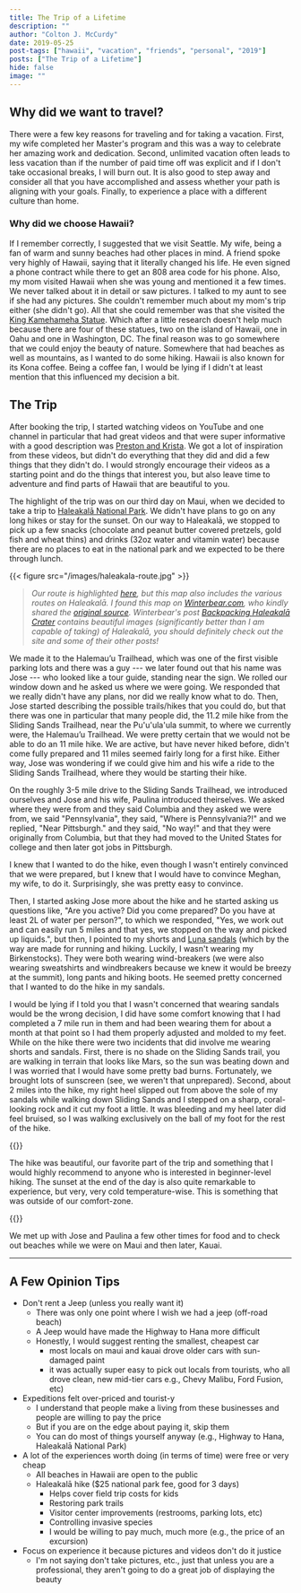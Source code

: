```yaml
---
title: The Trip of a Lifetime
description: ""
author: "Colton J. McCurdy"
date: 2019-05-25
post-tags: ["hawaii", "vacation", "friends", "personal", "2019"]
posts: ["The Trip of a Lifetime"]
hide: false
image: ""
---
```


## Why did we want to travel?

There were a few key reasons for traveling and for taking a vacation. First,
my wife completed her Master's program and this was a way to celebrate her amazing
work and dedication. Second, unlimited vacation often leads to less vacation than if the number
of paid time off was explicit and if I don't take occasional breaks, I will burn
out. It is also good to step away and consider all that you have accomplished and
assess whether your path is aligning with your goals. Finally, to experience a
place with a different culture than home.

### Why did we choose Hawaii?

If I remember correctly, I suggested that we visit Seattle. My wife, being a
fan of warm and sunny beaches had other places in mind. A friend spoke very highly
of Hawaii, saying that it literally changed his life. He even signed a phone contract
while there to get an 808 area code for his phone. Also, my mom visited Hawaii when
she was young and mentioned it a few times. We never talked about it in detail or
saw pictures. I talked to my aunt to see if she had any pictures. She couldn't
remember much about my mom's trip either (she didn't go). All that she could remember
was that she visited the [King Kamehameha Statue](https://www.gohawaii.com/islands/oahu/regions/honolulu/king-kamehameha-statue).
Which after a little research doesn't help much because there are four of these statues,
two on the island of Hawaii, one in Oahu and one in Washington, DC. The final reason
was to go somewhere that we could enjoy the beauty of nature. Somewhere that had
beaches as well as mountains, as I wanted to do some hiking. Hawaii is also known
for its Kona coffee. Being a coffee fan, I would be lying if I didn't at least mention
that this influenced my decision a bit.

## The Trip

After booking the trip, I started watching videos on YouTube and one channel in particular that
had great videos and that were super informative with a good description was [Preston and Krista](https://www.youtube.com/channel/UCkIADRl3jDLuSGmd2O1a23A).
We got a lot of inspiration from these videos, but didn't do everything that they
did and did a few things that they didn't do. I would strongly encourage their videos as
a starting point and do the things that interest you, but also leave time to adventure
and find parts of Hawaii that are beautiful to you.

The highlight of the trip was on our third day on Maui, when we decided to take
a trip to [Haleakalā National Park](https://www.gohawaii.com/islands/maui/regions/upcountry-maui/haleakala-national-park).
We didn't have plans to go on any long hikes or stay for the sunset. On our way
to Haleakalā, we stopped to pick up a few snacks (chocolate and peanut butter covered pretzels,
gold fish and wheat thins) and drinks (32oz water and vitamin water) because there
are no places to eat in the national park and we expected to be there through lunch.

{{< figure src="/images/haleakala-route.jpg" >}}

> _Our route is highlighted [here](https://twitter.com/McCurdyColton/status/1129455010167705600),
> but this map also includes the various routes on Haleakalā. I found this map on
> [Winterbear.com](https://winterbear.com/trip-reports/backpacking-haleakala-crater/), who
> kindly shared the [original source](http://npmaps.com/wp-content/uploads/haleakala-map.pdf).
> Winterbear's post [Backpacking Haleakalā Crater](https://winterbear.com/trip-reports/backpacking-haleakala-crater/)
> contains beautiful images (significantly better than I am capable of taking) of
> Haleakalā, you should definitely check out the site and some of their other posts!_

We made it to the Halemau’u Trailhead, which was one of the first visible parking
lots and there was a guy --- we later found out that his name was Jose --- who looked
like a tour guide, standing near the sign. We rolled our window down and he asked
us where we were going. We responded that we really didn't have any plans,
nor did we really know what to do. Then, Jose started describing the possible trails/hikes
that you could do, but that there was one in particular that many people did, the
11.2 mile hike from the Sliding Sands Trailhead, near the Pu'u'ula'ula summit, to
where we currently were, the Halemau’u Trailhead. We were pretty certain that we
would not be able to do an 11 mile hike. We are active, but have never hiked before,
didn't come fully prepared and 11 miles seemed fairly long for a first hike. Either
way, Jose was wondering if we could give him and his wife a ride to the Sliding Sands
Trailhead, where they would be starting their hike.

On the roughly 3-5 mile drive to the Sliding Sands Trailhead, we introduced ourselves
and Jose and his wife, Paulina introduced theirselves. We asked where they were from
and they said Columbia and they asked we were from, we said "Pennsylvania", they
said, "Where is Pennsylvania?!" and we replied, "Near Pittsburgh." and they said,
"No way!" and that they were originally from Columbia, but that they had moved to
the United States for college and then later got jobs in Pittsburgh.

I knew that I wanted to do the hike, even though I wasn't entirely convinced that
we were prepared, but I knew that I would have to convince Meghan, my wife, to do
it. Surprisingly, she was pretty easy to convince.

Then, I started asking Jose more about the hike and he started asking us questions
like, "Are you active? Did you come prepared? Do you have at least 2L of water per
person?", to which we responded, "Yes, we work out and can easily
run 5 miles and that yes, we stopped on the way and picked up liquids.", but then,
I pointed to my shorts and [Luna sandals](https://lunasandals.com/) (which by the way are made for running and
hiking. Luckily, I wasn't wearing my Birkenstocks). They were both wearing
wind-breakers (we were also wearing sweatshirts and windbreakers because we knew
it would be breezy at the summit), long pants and hiking boots. He seemed pretty
concerned that I wanted to do the hike in my sandals.

I would be lying if I told you that I wasn't concerned that wearing sandals would be
the wrong decision, I did have some comfort knowing that I had completed a 7 mile
run in them and had been wearing them for about a month at that point so I had them
properly adjusted and molded to my feet. While on the hike there were two incidents
that did involve me wearing shorts and sandals. First, there is no shade on the
Sliding Sands trail, you are walking in terrain that looks like Mars, so the sun
was beating down and I was worried that I would have some pretty bad burns. Fortunately,
we brought lots of sunscreen (see, we weren't that unprepared). Second, about 2 miles
into the hike, my right heel slipped out from above the sole of my sandals while walking
down Sliding Sands and I stepped on a sharp, coral-looking rock and it cut my foot
a little. It was bleeding and my heel later did feel bruised, so I was walking
exclusively on the ball of my foot for the rest of the hike.

{{<tweet user="mccurdyc" id="1128953033952391170">}}

The hike was beautiful, our favorite part of the trip and something that I would
highly recommend to anyone who is interested in beginner-level hiking. The sunset
at the end of the day is also quite remarkable to experience, but very, very cold
temperature-wise. This is something that was outside of our comfort-zone.

{{<tweet user="mccurdyc" id="1129012634098049026" >}}

We met up with Jose and Paulina a few other times for food and to check out beaches
while we were on Maui and then later, Kauai.

---

## A Few Opinion Tips

+ Don't rent a Jeep (unless you really want it)
  + There was only one point where I wish we had a jeep (off-road beach)
  + A Jeep would have made the Highway to Hana more difficult
  + Honestly, I would suggest renting the smallest, cheapest car
    + most locals on maui and kauai drove older cars with sun-damaged paint
    + it was actually super easy to pick out locals from tourists, who all drove clean,
      new mid-tier cars e.g., Chevy Malibu, Ford Fusion, etc)
+ Expeditions felt over-priced and tourist-y
  + I understand that people make a living from these businesses and people are willing to pay the price
  + But if you are on the edge about paying it, skip them
  + You can do most of things yourself anyway (e.g., Highway to Hana, Haleakalā National Park)
+ A lot of the experiences worth doing (in terms of time) were free or very cheap
  + All beaches in Hawaii are open to the public
  + Haleakalā hike ($25 national park fee, good for 3 days)
    + Helps cover field trip costs for kids
    + Restoring park trails
    + Visitor center improvements (restrooms, parking lots, etc)
    + Controlling invasive species
    + I would be willing to pay much, much more (e.g., the price of an excursion)
+ Focus on experience it because pictures and videos don't do it justice
  + I'm not saying don't take pictures, etc., just that unless you are a professional, they aren't going to do a great job of displaying the beauty
